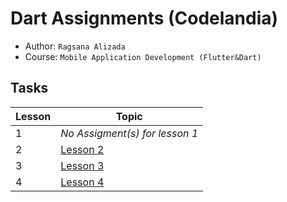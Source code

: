 # Dart Assignments (Codelandia)

- Author: `Ragsana Alizada`
- Course: `Mobile Application Development (Flutter&Dart)`

## Tasks

| Lesson | Topic                                             |
|  ----  | ------------------------------------------------- |
|   1    | *No Assigment(s) for lesson 1*                    |
|   2    | [Lesson 2](lesson_two_tasks/README.md)            |
|   3    | [Lesson 3](lesson_three_tasks/README.md)          |
|   4    | [Lesson 4](lesson_four_tasks/README.md)           |
